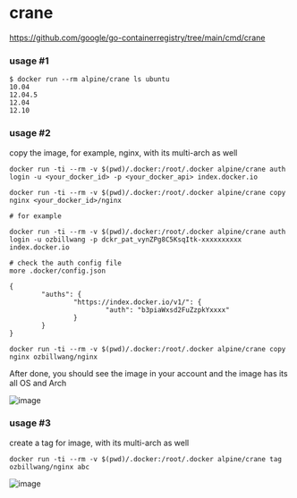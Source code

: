 # crane

https://github.com/google/go-containerregistry/tree/main/cmd/crane

### usage #1

```
$ docker run --rm alpine/crane ls ubuntu
10.04
12.04.5
12.04
12.10
```
### usage #2
copy the image, for example, nginx,  with its multi-arch as well
```
docker run -ti --rm -v $(pwd)/.docker:/root/.docker alpine/crane auth login -u <your_docker_id> -p <your_docker_api> index.docker.io

docker run -ti --rm -v $(pwd)/.docker:/root/.docker alpine/crane copy nginx <your_docker_id>/nginx

# for example

docker run -ti --rm -v $(pwd)/.docker:/root/.docker alpine/crane auth login -u ozbillwang -p dckr_pat_vynZPg8C5KsqItk-xxxxxxxxxx index.docker.io

# check the auth config file
more .docker/config.json

{
        "auths": {
                "https://index.docker.io/v1/": {
                        "auth": "b3piaWxsd2FuZzpkYxxxx"
                }
        }
}

docker run -ti --rm -v $(pwd)/.docker:/root/.docker alpine/crane copy nginx ozbillwang/nginx
```

After done, you should see the image in your account and the image has its all OS and Arch

![image](https://github.com/alpine-docker/crane/assets/8954908/886021e7-e723-4ccf-afe1-c77e874c5cc0)

### usage #3
create a tag for image, with its multi-arch as well
```
docker run -ti --rm -v $(pwd)/.docker:/root/.docker alpine/crane tag  ozbillwang/nginx abc
```
![image](https://github.com/alpine-docker/crane/assets/8954908/8ea0046b-89c5-4488-b9d3-5ded4a751b98)
